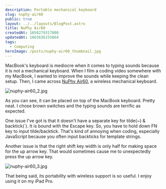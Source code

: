 ```yaml
---
description: Portable mechanical keyboard
slug: nuphy-air60
public: true
layout: ../../layouts/BlogPost.astro
title: NuPhy Air60
createdAt: 1658279317000
updatedAt: 1663636155864
tags:
  - Computing
heroImage: /posts/nuphy-air60_thumbnail.jpg
---
```



MacBook's keyboard is mediocre when it comes to typing sounds because it is not a mechanical keyboard.
When I film a coding video somewhere with my MacBook, I wanted to improve the sounds while keeping the clean setup.
Then, I came across [NuPhy Air60](https://nuphy.com/products/air60), a wireless mechanical keyboard.

![nuphy-air60_2.jpg](/posts/nuphy-air60_nuphy-air60-2-jpg.jpg)

As you can see, it can be placed on top of the MacBook keyboard. Pretty neat.
I chose brown switches and the typing sounds are terrific as expected.

One issue I've got is that it doesn't have a separate key for tilde(\~) & backtick(\`). It is bound with the Escape key. So, you have to hold down FN key to input tilde/backtick. That's kind of annoying when coding, especially JavaScript because you often input backticks for template strings.


Another issue is that the right shift key width is only half for making space for the up arrow key. That would sometimes cause me to unexpectedly press the up arrow key.

![nuphy-air60_3.jpg](/posts/nuphy-air60_nuphy-air60-3-jpg.jpg)

That being said, its portability with wireless support is so useful.
I enjoy using it on my iPad Pro.
